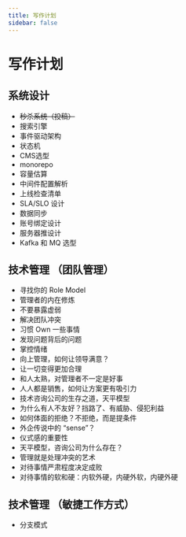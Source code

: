 ```yaml
---
title: 写作计划
sidebar: false
---
```


# 写作计划

## 系统设计

- ~~秒杀系统（投稿）~~
- 搜索引擎
- 事件驱动架构
- 状态机
- CMS选型
- monorepo
- 容量估算
- 中间件配置解析
- 上线检查清单
- SLA/SLO 设计
- 数据同步
- 账号绑定设计
- 服务器推设计
- Kafka 和 MQ 选型

## 技术管理 （团队管理）

- 寻找你的 Role Model
- 管理者的内在修炼
- 不要暴露虚弱
- 解决团队冲突
- 习惯 Own 一些事情
- 发现问题背后的问题
- 掌控情绪
- 向上管理，如何让领导满意？
- 让一切变得更加合理
- 和人太熟，对管理者不一定是好事
- 人人都是销售，如何让方案更有吸引力
- 技术咨询公司的生存之道，天平模型
- 为什么有人不友好？挡路了、有威胁、侵犯利益
- 如何体面的拒绝？不拒绝，而是提条件
- 外企传说中的 “sense”？
- 仪式感的重要性
- 天平模型，咨询公司为什么存在？
- 管理就是处理冲突的艺术
- 对待事情严肃程度决定成败
- 对待事情的软和硬：内软外硬，内硬外软，内硬外硬

## 技术管理 （敏捷工作方式）

- 分支模式